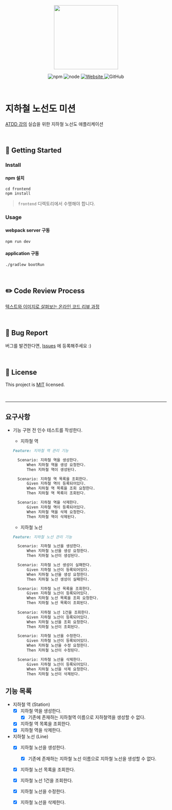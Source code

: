 <p align="center">
    <img width="200px;" src="https://raw.githubusercontent.com/woowacourse/atdd-subway-admin-frontend/master/images/main_logo.png"/>
</p>
<p align="center">
  <img alt="npm" src="https://img.shields.io/badge/npm-%3E%3D%205.5.0-blue">
  <img alt="node" src="https://img.shields.io/badge/node-%3E%3D%209.3.0-blue">
  <a href="https://edu.nextstep.camp/c/R89PYi5H" alt="nextstep atdd">
    <img alt="Website" src="https://img.shields.io/website?url=https%3A%2F%2Fedu.nextstep.camp%2Fc%2FR89PYi5H">
  </a>
  <img alt="GitHub" src="https://img.shields.io/github/license/next-step/atdd-subway-admin">
</p>

<br>

# 지하철 노선도 미션

[ATDD 강의](https://edu.nextstep.camp/c/R89PYi5H) 실습을 위한 지하철 노선도 애플리케이션

<br>

## 🚀 Getting Started

### Install

#### npm 설치

```
cd frontend
npm install
```

> `frontend` 디렉토리에서 수행해야 합니다.

### Usage

#### webpack server 구동

```
npm run dev
```

#### application 구동

```
./gradlew bootRun
```

<br>

## ✏️ Code Review Process

[텍스트와 이미지로 살펴보는 온라인 코드 리뷰 과정](https://github.com/next-step/nextstep-docs/tree/master/codereview)

<br>

## 🐞 Bug Report

버그를 발견한다면, [Issues](https://github.com/next-step/atdd-subway-admin/issues) 에 등록해주세요 :)

<br>

## 📝 License

This project is [MIT](https://github.com/next-step/atdd-subway-admin/blob/master/LICENSE.md) licensed.

<br>

***

## 요구사항
- 기능 구현 전 인수 테스트를 작성한다.
  - 지하철 역
  ```markdown
  Feature: 지하철 역 관리 기능

    Scenario: 지하철 역을 생성한다.
        When 지하철 역을 생성 요청한다.
        Then 지하철 역이 생성된다.

    Scenario: 지하철 역 목록을 조회한다.
        Given 지하철 역이 등록되어있다.
        When 지하철 역 목록을 조회 요청한다.
        Then 지하철 역 목록이 조회된다.

    Scenario: 지하철 역을 삭제한다.
        Given 지하철 역이 등록되어있다.
        When 지하철 역을 삭제 요청한다.
        Then 지하철 역이 삭제된다.
  ```

  - 지하철 노선 
  ```markdown
  Feature: 지하철 노선 관리 기능

    Scenario: 지하철 노선을 생성한다.
        When 지하철 노선을 생성 요청한다.
        Then 지하철 노선이 생성된다.
  
    Scenario: 지하철 노선 생성이 실패한다.
        Given 지하철 노선이 등록되어있다.
        When 지하철 노선을 생성 요청한다.
        Then 지하철 노선 생성이 실패한다.

    Scenario: 지하철 노선 목록을 조회한다.
        Given 지하철 노선이 등록되어있다.
        When 지하철 노선 목록을 조회 요청한다.
        Then 지하철 노선 목록이 조회된다.
    
    Scenario: 지하철 노선 1건을 조회한다.
        Given 지하철 노선이 등록되어있다.
        When 지하철 노선을 조회 요청한다.
        Then 지하철 노선이 조회된다.
  
    Scenario: 지하철 노선을 수정한다.
        Given 지하철 노선이 등록되어있다.
        When 지하철 노선을 수정 요청한다.
        Then 지하철 노선이 수정된다.

    Scenario: 지하철 노선을 삭제한다.
        Given 지하철 노선이 등록되어있다.
        When 지하철 노선을 삭제 요청한다.
        Then 지하철 노선이 삭제된다.
  ```


## 기능 목록
- 지하철 역 (Station)
  - [x] 지하철 역을 생성한다.
    - [x] 기존에 존재하는 지하철역 이름으로 지하철역을 생성할 수 없다. 
  - [x] 지하철 역 목록을 조회한다.
  - [x] 지하철 역을 삭제한다.

- 지하철 노선 (Line)
  - [x] 지하철 노선을 생성한다.
    - [x] 기존에 존재하는 지하철 노선 이름으로 지하철 노선을 생성할 수 없다.
  - [x] 지하철 노선 목록을 조회한다.
  - [x] 지하철 노선 1건을 조회한다.
  - [x] 지하철 노선을 수정한다.
  - [x] 지하철 노선을 삭제한다.
      